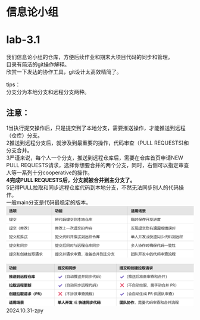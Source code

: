 # 信息论小组     
# lab-3.1     

我们信息论小组的仓库，方便后续作业和期末大项目代码的同步和管理。     
目录有简洁的git操作解释。    
欣赏一下发达的协作工具，git设计太高效精简了。     


tips：     
  分支分为本地分支和远程分支两种。     
  ## 注意：        
  1当执行提交操作后，只是提交到了本地分支，需要推送操作，才能推送到远程（仓库）分支。   
  2推送到远程分支后，就涉及到最重要的操作，代码审查（PULL REQUESTS)和分支合并。   
  3严谨来说，每个人一个分支，推送到远程仓库后，需要在仓库首页申请NEW PULL REQUESTS请求，选择你想要合并的两个分支，同时，右侧可以指定审查人等一系列十分cooperative的操作。   
  **4完成PULL REQUESTS后，分支就被合并到主分支了。**   
    5记得PULL拉取和同步远程仓库代码到本地分支，不然无法同步别人的代码操作。   
  一般main分支是代码最稳定的版本。   
  ![failedtoopen](images/git操作解释1.png)   
        
  ![failedtoopen](images/git操作解释2.png)       
  2024.10.31-zpy

